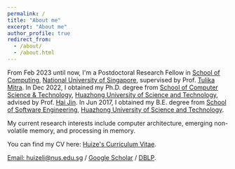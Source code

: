 ```yaml
---
permalink: /
title: "About me"
excerpt: "About me"
author_profile: true
redirect_from: 
  - /about/
  - /about.html
---
```


From Feb 2023 until now, I'm a Postdoctoral Research Fellow in [School of Computing](https://www.comp.nus.edu.sg/), [National University of Singapore](https://nus.edu.sg/), supervised by Prof. [Tulika Mitra](https://www.comp.nus.edu.sg/~tulika/). In Dec 2022, I obtained my Ph.D. degree from [School of Computer Science & Technology](http://english.cs.hust.edu.cn/), [Huazhong University of Science and Technology](https://english.hust.edu.cn/), advised by Prof. [Hai Jin](https://www.linkedin.com/in/jinhust/). In Jun 2017, I obtained my B.E. degree from [School of Software Engineering](http://english.sse.hust.edu.cn/), [Huazhong University of Science and Technology](https://english.hust.edu.cn/).

My current research interests include computer architecture, emerging non-volatile memory, and processing in memory.   

You can find my CV here: [Huize's Curriculum Vitae](../assets/Academic_CV_Huize.pdf).

[Email: huizeli@nus.edu.sg](mailto:huizeli@nus.edu.sg) / [Google Scholar](https://scholar.google.com/citations?user=1gJ5xAsAAAAJ&hl=en) / [DBLP](https://dblp.org/pid/278/8981.html).
